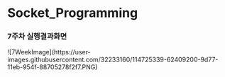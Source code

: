 # Socket_Programming

<h3> 7주차 실행결과화면</h3>
![7WeekImage](https://user-images.githubusercontent.com/32233160/114725339-62409200-9d77-11eb-954f-88705278f2f7.PNG)
